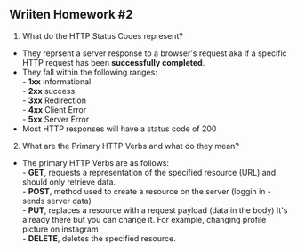 ## Wriiten Homework #2
1. What do the HTTP Status Codes represent?

- They reprsent a server response to a browser's request aka if a specific HTTP request has been **successfully completed**. 
- They fall within the following ranges:
<br> - **1xx** informational
<br> - **2xx** success
<br> - **3xx** Redirection
<br> - **4xx** Client Error
<br> - **5xx** Server Error
- Most HTTP responses will have a status code of 200

2. What are the Primary HTTP Verbs and what do they mean?

- The primary HTTP Verbs are as follows:
<br> - **GET**, requests a representation of the specified resource (URL) and should only retrieve data.
<br> - **POST**, method used to create a resource on the server (loggin in - sends server data)
<br> - **PUT**, replaces a resource with a request payload (data in the body) It's already there but you can change it. For example, changing profile picture on instagram
<br> - **DELETE**, deletes the specified resource.

